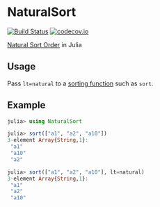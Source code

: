 # NaturalSort

[![Build Status](https://travis-ci.org/simonster/NaturalSort.jl.svg?branch=master)](https://travis-ci.org/simonster/NaturalSort.jl)
[![codecov.io](http://codecov.io/github/simonster/NaturalSort.jl/coverage.svg?branch=master)](http://codecov.io/github/simonster/NaturalSort.jl?branch=master)

[Natural Sort Order](https://en.wikipedia.org/wiki/Natural_sort_order) in Julia

## Usage

Pass `lt=natural` to a [sorting function](http://docs.julialang.org/en/stable/stdlib/sort/#sorting-functions) such as `sort`.

## Example

```julia
julia> using NaturalSort

julia> sort(["a1", "a2", "a10"])
3-element Array{String,1}:
 "a1"
 "a10"
 "a2"

julia> sort(["a1", "a2", "a10"], lt=natural)
3-element Array{String,1}:
 "a1"
 "a2"
 "a10"
 ```
